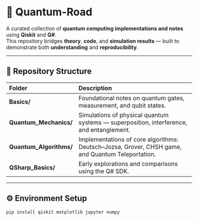 # 🧭 Quantum-Road

A curated collection of **quantum computing implementations and notes** using **Qiskit** and **Q#**.  
This repository bridges **theory**, **code**, and **simulation results** — built to demonstrate both **understanding** and **reproducibility**.

---

## 📁 Repository Structure

| Folder | Description |
|:--------|:-------------|
| **Basics/** | Foundational notes on quantum gates, measurement, and qubit states. |
| **Quantum_Mechanics/** | Simulations of physical quantum systems — superposition, interference, and entanglement. |
| **Quantum_Algorithms/** | Implementations of core algorithms: Deutsch–Jozsa, Grover, CHSH game, and Quantum Teleportation. |
| **QSharp_Basics/** | Early explorations and comparisons using the Q# SDK. |

---

## ⚙️ Environment Setup

```bash
pip install qiskit matplotlib jupyter numpy
